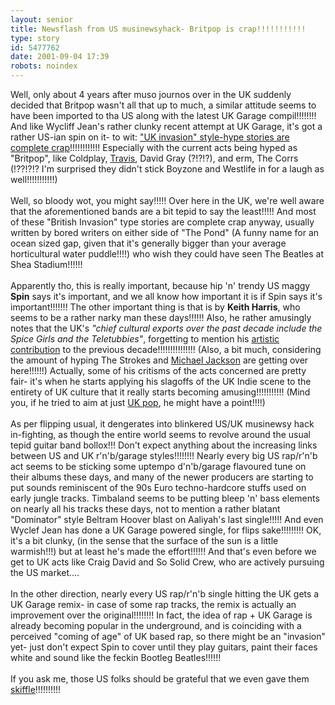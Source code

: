 ```yaml
---
layout: senior
title: Newsflash from US musinewsyhack- Britpop is crap!!!!!!!!!!!
type: story
id: 5477762
date: 2001-09-04 17:39
robots: noindex
---
```

Well, only about 4 years after muso journos over in the UK suddenly decided that Britpop wasn't all that up to much, a similar attitude seems to have been imported to tha US along with the latest UK Garage compil!!!!!!!! And like Wycliff Jean's rather clunky recent attempt at UK Garage, it's got a rather US-ian spin on it- to wit: <a href="http://slate.msn.com/culturebox/entries/01-08-31_114581.asp">"UK invasion" style-hype stories are complete crap</a>!!!!!!!!!!!! Especially with the current acts being hyped as "Britpop", like Coldplay, <a href="http://sites.netscape.net/fridgemagnetcam/travis_are_shit.jpg">Travis</a>, David Gray (?!?!?), and erm, The Corrs (!??!?!? I'm surprised they didn't stick Boyzone and Westlife in for a laugh as well!!!!!!!!!!!) <br/> <br/>Well, so bloody wot, you might say!!!!! Over here in the UK, we're well aware that the aforementioned bands are a bit tepid to say the least!!!!! And most of these "British Invasion" type stories are complete crap anyway, usually written by bored writers on either side of "The Pond" (A funny name for an ocean sized gap, given that it's generally bigger than your average horticultural water puddle!!!!) who wish they could have seen The Beatles at Shea Stadium!!!!!!<br/> <br/>Apparently tho, this is really important, because hip 'n' trendy US maggy <b>Spin</b> says it's important, and we all know how important it is if Spin says it's important!!!!!!! The other important thing is that is by <b>Keith Harris</b>, who seems to be a rather narky man these days!!!!!! Also, he rather amusingly notes that the UK's <i>"chief cultural exports over the past decade include the Spice Girls and the Teletubbies"</i>, forgetting to mention his <a href="http://www.cwn.org.uk/tourism/clubs/colosseum/2000/11/001121-orville-cuddles.htm">artistic contribution</a> to the previous decade!!!!!!!!!!!!!!! (Also, a bit much, considering the amount of hyping The Strokes and <a href="http://news.independent.co.uk/people/profiles/story.jsp?dir=81&amp;story=92147&amp;host=3&amp;printable=1">Michael Jackson</a> are getting over here!!!!!!) Actually, some of his critisms of the acts concerned are pretty fair- it's when he starts applying his slagoffs of the UK Indie scene to the entirety of UK culture that it really starts becoming amusing!!!!!!!!!!! (Mind you, if he tried to aim at just <a href="http://www.guardian.co.uk/Print/0,3858,4247673,00.html">UK pop</a>, he might have a point!!!!)<br/> <br/>As per flipping usual, it dengerates into blinkered US/UK musinewsy hack in-fighting, as though the entire world seems to revolve around the usual tepid guitar band bollox!!! Don't expect anything about the increasing links between US and UK r'n'b/garage styles!!!!!!!! Nearly every big US rap/r'n'b act seems to be sticking some uptempo d'n'b/garage flavoured tune on their albums these days, and many of the newer producers are starting to put sounds reminiscent of the 90s Euro techno-hardcore stuffs used on early jungle tracks. Timbaland seems to be putting bleep 'n' bass elements on nearly all his tracks these days, not to mention a rather blatant "Dominator" style Beltram Hoover blast on Aaliyah's last single!!!!! And even Wyclef Jean has done a UK Garage powered single, for flips sake!!!!!!!!! OK, it's a bit clunky, (in the sense that the surface of the sun is a little warmish!!!) but at least he's made the effort!!!!!! And that's even before we get to UK acts like Craig David and So Solid Crew, who are actively pursuing the US market....<br/> <br/>In the other direction, nearly every US rap/r'n'b single hitting the UK gets a UK Garage remix- in case of some rap tracks, the remix is actually an improvement over the original!!!!!!!! In fact, the idea of rap + UK Garage is already becoming popular in the underground, and is coinciding with a perceived "coming of age" of UK based rap, so there might be an "invasion" yet- just don't expect Spin to cover until they play guitars, paint their faces white and sound like the feckin Bootleg Beatles!!!!!!<br/> <br/>If you ask me, those US folks should be grateful that we even gave them <a href="http://www.ncbookstore.com/music/skiffle.htm">skiffle</a>!!!!!!!!!!